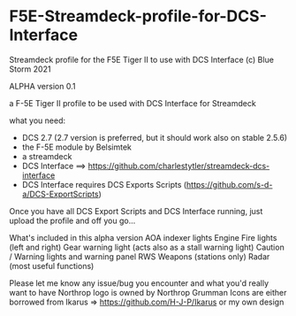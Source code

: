 # F5E-Streamdeck-profile-for-DCS-Interface
Streamdeck profile for the F5E Tiger II to use with DCS Interface
(c) Blue Storm 2021

ALPHA version 0.1

a F-5E Tiger II profile to be used with DCS Interface for Streamdeck

what you need:
- DCS 2.7 (2.7 version is preferred, but it should work also on stable 2.5.6)
- the F-5E module by Belsimtek
- a streamdeck
- DCS Interface ==> https://github.com/charlestytler/streamdeck-dcs-interface
- DCS Interface requires DCS Exports Scripts (https://github.com/s-d-a/DCS-ExportScripts)

Once you have all DCS Export Scripts and DCS Interface running, just upload the profile and off you go...

What's included in this alpha version
AOA indexer lights
Engine Fire lights (left and right)
Gear warning light (acts also as a stall warning light)
Caution / Warning lights and warning panel
RWS
Weapons (stations only)
Radar (most useful functions)


Please let me know any issue/bug you encounter and what you'd really want to have
Northrop logo is owned by Northrop Grumman
Icons are either borrowed from Ikarus => https://github.com/H-J-P/Ikarus or my own design

